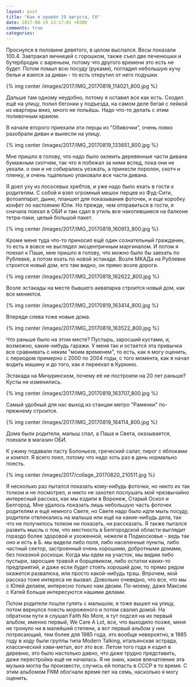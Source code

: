 ```yaml
---
layout: post
title: "Как я провёл 19 августа, Сб"
date: 2017-08-19 13:17:01 +0300
comments: true
categories: 
---
```

Проснулся в половине девятого, в целом выспался. Весы показали 100.4. Завтракал яичницей с горошком, также съел две печенюшки и бутербродик с вареньем, потому что другого времени это есть не будет. Потом помыл всю посуду (руками), погладил небольшую кучу белья и взялся за диван - то есть открутил от него подушки. 

{% img center /images/2017/IMG_20170819_114021_800.jpg %}

Дальше там одному неудобно, потому я оставил все как есть. Сходил ещё на улицу, полил бегонии у подъезда, на самом деле бегая с лейкой из квартиры вниз, много не польёшь. Надо что-то делать с этим поливочным краном.

В начале второго приехали эти перцы из "Обивочки", очень ловко разобрали диван и вынесли на улицу. 

{% img center /images/2017/IMG_20170819_133651_800.jpg %}

Мне пришло в голову, что надо было оклеить деревянные части дивана бумажным скотчем, так что я побежал за ними вслед, пока они не уехали. о они и не собирались уезжать, а принесли поролон, скотч и пленку, и очень тщательно упаковали все части дивана.

Я доел уху из лососевых хребтов, и уже надо было ехать в гости к родителям. С собой я взял огромный мешок перцев из Фуд-Сити, фотоаппарат, дыню, планшет для показывания фоточек, и еще коробку конфет по настоянию Юли. Но прежде, чем отправиться в гости, я сначала поехал в ОБИ и там сдал в утиль все накопившиеся на балконе тетра-паки, целый большой пакет.

{% img center /images/2017/IMG_20170819_160913_800.jpg %}

Кроме меня туда что-то приносил ещё один сознательный гражданин, то есть я вовсе не выглядел эксцентричным маргиналом. И потом я поехал к Паше, мне пришло в голову, что можно было бы заехать по Рублевке, а потом ехать по новой эстакаде. Возле МКАДа на Рублевке строится новый дом, его там видно, он прямо возле дороги.

{% img center /images/2017/IMG_20170819_162622_800.jpg %}

Возле эстакады на месте бывшего аквапарка строится новый дом, как все меняется.

{% img center /images/2017/IMG_20170819_163414_800.jpg %}

Впереди слева тоже новые дома. 

{% img center /images/2017/IMG_20170819_163522_800.jpg %}

Что раньше было на этом месте? Пустырь, заросший кустами, и, возможно, какие-нибудь гаражи. У меня так и остается эта привычка все сравнивать с неким "моим временем", то есть, как я могу оценить, с периодом примерно с 2000 по 2004 годы, с того момента, как я начал водить машину и до того, как я переехал в Куркино.

Эстакада на Мичуринском, почему её не построили на 20 лет раньше? Кусты не изменились.

{% img center /images/2017/IMG_20170819_163707_800.jpg %}

Самый удобный для нас выход из станции метро "Раменки" по-прежнему строится.

{% img center /images/2017/IMG_20170819_164114_800.jpg %}

Дома были родители, малыш спал, а Паша и Света, оказывается, поехали в магазин ОБИ.


К ужину подавали пасту Болоньезе, греческий салат, пирог с яблоками и компот. Я всего поел, потому что надо хоть раз в день нормально поесть.

{% img center /images/2017/collage_20170820_210511.jpg %}

Я несколько раз пытался показать кому-нибудь фоточки, но никто их так толком и не посмотрел, и никто не захотел послушать мой чрезвычайно интересный рассказ, как мы ездили в Воронеж, Старый Оскол и Белгород. Мне удалось показать лишь небольшую часть фоточек родителям и ещё немного Свете, но Свете надо было идти мыть посуду, родители отвлекались на малыша или ещё на какие-нибудь дела, так что не получилось толком ни показать, ни рассказать. Я также пытался развить мысль о том, что местность в Белгородской области выглядит гораздо более здоровой и ухоженной, нежели в Подмосковье - ведь так оно и есть в Б. мы видели либо поля, либо населенные пункты, либо частный сектор, застроенный очень хорошими, добротными домами, без показной роскоши. Когда мы едем на участок, мы видим либо пустыри, заросшие травой и борщевиком, либо остатки каких-то предприятий, и даже если будет стоять хороший дом, то прямо рядом окажется развалюха, или просто какой-нибудь трэш. Впрочем, мой рассказ тоже интереса не вызвал. Довольно очевидно, что все, что мы с Юлей делаем, интересно только нам двоим. По-моему, даже Максим с Катей больше интересуются нашими делами.

Потом родители пошли гулять с малышом, я тоже вышел на улицу, потом вернулся поесть мороженого и потом свалил домой. На обратном пути я слушал Faith No More, я тут подсел на их первый альбом, именно первый, We Care A Lot, все, что выходило позже, меня не тронуло ни в малейшей степени, а вот первый альбом у них потрясающий, тем более для 1985 года, это вообще невероятно, в 1985 году в ходу были группы типа Modern Talking, итальянская эстрада, классический хэви-метал, вот это все. Летом того года я ездил в деревню, это было настолько давно, что даже трудно представить, даже перестройка ещё не началась. Я не знаю, какое впечатление эта музыка могла бы произвести, случись ей попасть в СССР в то время. С этим альбомом FNM обогнали время лет на семь, насколько я могу оценить.